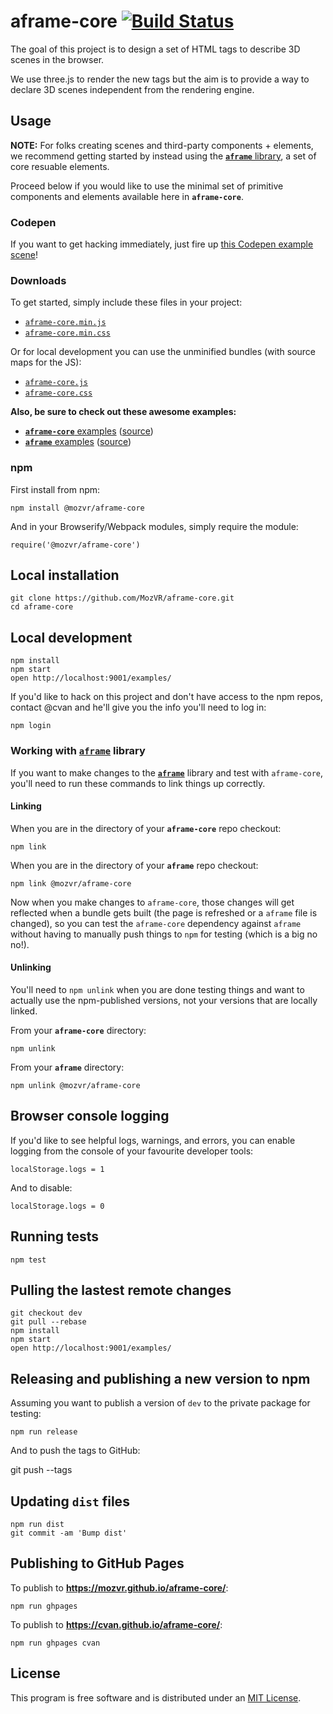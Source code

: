 # aframe-core [![Build Status](https://magnum.travis-ci.com/MozVR/aframe-core.svg?token=65kfkjdCsqTSnqx7qtHg&branch=dev)](https://magnum.travis-ci.com/MozVR/aframe-core)

The goal of this project is to design a set of HTML tags to describe 3D scenes in the browser.

We use three.js to render the new tags but the aim is to provide a way to declare 3D scenes independent from the rendering engine.


## Usage

__NOTE:__ For folks creating scenes and third-party components + elements, we recommend getting started by instead using the [__`aframe`__ library](https://github.com/MozVR/aframe), a set of core resuable elements.

Proceed below if you would like to use the minimal set of primitive components and elements available here in __`aframe-core`__.

### Codepen

If you want to get hacking immediately, just fire up [this Codepen example scene](http://codepen.io/team/mozvr/pen/df736964b5ee14288a18199d4e27afe3?editors=100)!

### Downloads

To get started, simply include these files in your project:

* [`aframe-core.min.js`](dist/aframe-core.min.js)
* [`aframe-core.min.css`](dist/aframe-core.min.css)

Or for local development you can use the unminified bundles (with source maps for the JS):

* [`aframe-core.js`](dist/aframe-core.js)
* [`aframe-core.css`](dist/aframe-core.css)

__Also, be sure to check out these awesome examples:__

* [__`aframe-core`__ examples](http://mozvr.github.io/aframe-core/examples/) ([source](https://github.com/MozVR/aframe-core/tree/master/examples/))
* [__`aframe`__ examples](http://mozvr.github.io/aframe/examples/) ([source](https://github.com/MozVR/aframe/tree/master/examples/))

### npm

First install from npm:

    npm install @mozvr/aframe-core

And in your Browserify/Webpack modules, simply require the module:

    require('@mozvr/aframe-core')

## Local installation

    git clone https://github.com/MozVR/aframe-core.git
    cd aframe-core

## Local development

    npm install
    npm start
    open http://localhost:9001/examples/

If you'd like to hack on this project and don't have access to the npm repos, contact @cvan and he'll give you the info you'll need to log in:

    npm login

### Working with [`aframe`](https://github.com/MozVR/aframe/) library

If you want to make changes to the [__`aframe`__](https://github.com/MozVR/aframe/) library and test with `aframe-core`, you'll need to run these commands to link things up correctly.

#### Linking

When you are in the directory of your __`aframe-core`__ repo checkout:

    npm link

When you are in the directory of your __`aframe`__ repo checkout:

    npm link @mozvr/aframe-core

Now when you make changes to `aframe-core`, those changes will get reflected when a bundle gets built (the page is refreshed or a `aframe` file is changed), so you can test the `aframe-core` dependency against `aframe` without having to manually push things to `npm` for testing (which is a big no no!).

#### Unlinking

You'll need to `npm unlink` when you are done testing things and want to actually use the npm-published versions, not your versions that are locally linked.

From your __`aframe-core`__ directory:

    npm unlink

From your __`aframe`__ directory:

    npm unlink @mozvr/aframe-core

## Browser console logging

If you'd like to see helpful logs, warnings, and errors, you can enable logging from the console of your favourite developer tools:

    localStorage.logs = 1

And to disable:

    localStorage.logs = 0

## Running tests

    npm test

## Pulling the lastest remote changes

    git checkout dev
    git pull --rebase
    npm install
    npm start
    open http://localhost:9001/examples/

## Releasing and publishing a new version to npm

Assuming you want to publish a version of `dev` to the private package for testing:

    npm run release

And to push the tags to GitHub:

   git push --tags

## Updating `dist` files

    npm run dist
    git commit -am 'Bump dist'

## Publishing to GitHub Pages

To publish to __https://mozvr.github.io/aframe-core/__:

    npm run ghpages

To publish to __https://cvan.github.io/aframe-core/__:

    npm run ghpages cvan


## License

This program is free software and is distributed under an [MIT License](LICENSE).
